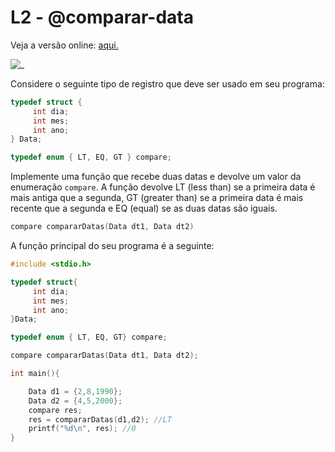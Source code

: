 # L2 - @comparar-data

Veja a versão online: [aqui.](https://github.com/qxcodefup/arcade/blob/master/base/comparar-data/Readme.md)

![_](https://raw.githubusercontent.com/qxcodefup/arcade/master/base/comparar-data/cover.jpg)

Considere o seguinte tipo de registro que deve ser usado em seu programa:

```C
typedef struct {
     int dia;
     int mes;
     int ano;
} Data;

typedef enum { LT, EQ, GT } compare;

```

Implemente uma função que recebe duas datas e devolve um valor da enumeração `compare`. A função devolve LT (less than) se a primeira data é mais antiga que a segunda, GT (greater than) se a primeira data é mais recente que a segunda e EQ (equal) se as duas datas são iguais.

```C
compare compararDatas(Data dt1, Data dt2)
```

A função principal do seu programa é a seguinte:

```C
#include <stdio.h>

typedef struct{
     int dia;
     int mes;
     int ano;
}Data;

typedef enum { LT, EQ, GT} compare;

compare compararDatas(Data dt1, Data dt2);

int main(){

	Data d1 = {2,8,1990};
	Data d2 = {4,5,2000};
	compare res;
	res = compararDatas(d1,d2); //LT
	printf("%d\n", res); //0	
}
```

